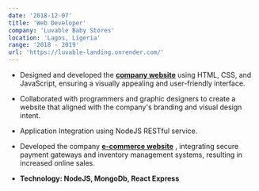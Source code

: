 ```yaml
---
date: '2018-12-07'
title: 'Web Developer'
company: 'Luvable Baby Stores'
location: 'Lagos, Ligeria'
range: '2018 - 2019'
url: 'https://luvable-landing.onrender.com/'
---
```


- Designed and developed the <b><a href="https://luvable-landing.com/" target="_blank">company website</a></b> using HTML, CSS, and JavaScript, ensuring a visually appealing and user-friendly interface.
- Collaborated with programmers and graphic designers to create a website that aligned with the company's branding and visual design intent.
- Application Integration using NodeJS RESTful service.
- Developed the company <b><a href="https://luvable-landing.com/" target="_blank">e-commerce website</a></b> , integrating secure payment gateways and inventory management systems, resulting in increased online sales.

- **Technology: NodeJS, MongoDb, React Express**
